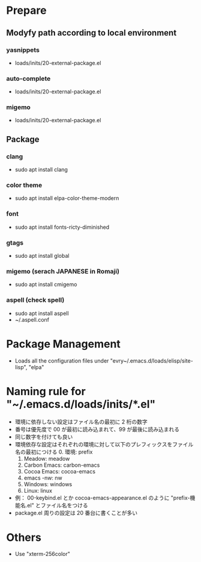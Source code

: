 <!-- -*- gfm -*- -->
# **Prepare**
## Modyfy path according to local environment
### yasnippets
- loads/inits/20-external-package.el
### auto-complete
- loads/inits/20-external-package.el
### migemo
- loads/inits/20-external-package.el

## Package
### clang
- sudo apt install clang
### color theme
- sudo apt install elpa-color-theme-modern
### font
- sudo apt install fonts-ricty-diminished
### gtags
- sudo apt install global
### migemo (serach JAPANESE in Romaji)
- sudo apt install cmigemo
### aspell (check spell)
- sudo apt install aspell
- ~/.aspell.conf

# **Package Management**
* Loads all the configuration files under "evry~/.emacs.d/loads/elisp/site-lisp", "elpa"

# **Naming rule for "~/.emacs.d/loads/inits/*.el"**
* 環境に依存しない設定はファイル名の最初に 2 桁の数字
* 番号は優先度で 00 が最初に読み込まれて、99 が最後に読み込まれる
* 同じ数字を付けても良い
* 環境依存な設定はそれぞれの環境に対して以下のプレフィックスをファイル名の最初につける
  0. 環境: prefix
  1. Meadow: meadow
  2. Carbon Emacs: carbon-emacs
  3. Cocoa Emacs: cocoa-emacs
  4. emacs -nw: nw
  5. Windows: windows
  6. Linux: linux
* 例： 00-keybind.el とか cocoa-emacs-appearance.el のように "prefix-機能名.el" とファイル名をつける
* package.el 周りの設定は 20 番台に書くことが多い

# **Others**
* Use "xterm-256color"
